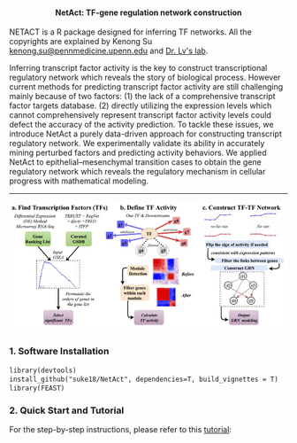 <center> <h4> NetAct: TF-gene regulation network construction </h4> </center>



NETACT is a R package designed for inferring TF networks. All the copyrights  are explained by Kenong Su kenong.su@pennmedicine.upenn.edu and [Dr. Lv's lab](https://www.lusystemsbio.com).

Inferring transcript factor activity is the key to construct transcriptional regulatory network which reveals the story of biological process. However current methods for predicting transcript factor activity are still challenging mainly because of two factors: (1) the lack of a comprehensive transcript factor targets database. (2) directly utilizing the expression levels which cannot comprehensively represent transcript factor activity levels could defect the accuracy of the activity prediction. To tackle these issues, we introduce NetAct a purely data-driven approach for constructing transcript regulatory network. We experimentally validate its ability in accurately mining perturbed factors and predicting activity behaviors. We applied NetAct to epithelial–mesenchymal transition cases to obtain the gene regulatory network which reveals the regulatory mechanism in cellular progress with mathematical modeling.

-------------------
![workflow](vignettes/Fig1.jpg)


### 1. Software Installation
```
library(devtools)
install_github("suke18/NetAct", dependencies=T, build_vignettes = T)
library(FEAST)
```

### 2. Quick Start and Tutorial
For the step-by-step instructions, please refer to this [tutorial](https://github.com/suke18/NetAct/tutrial/tutorial.md):
